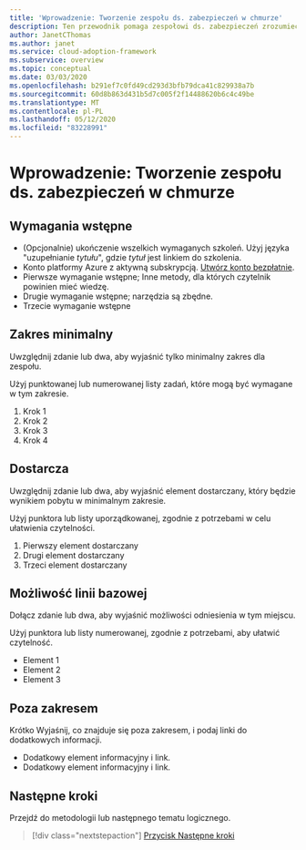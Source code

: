 ```yaml
---
title: 'Wprowadzenie: Tworzenie zespołu ds. zabezpieczeń w chmurze'
description: Ten przewodnik pomaga zespołowi ds. zabezpieczeń zrozumieć zakres, elementy dostarczane i funkcje, które są odpowiedzialne za.
author: JanetCThomas
ms.author: janet
ms.service: cloud-adoption-framework
ms.subservice: overview
ms.topic: conceptual
ms.date: 03/03/2020
ms.openlocfilehash: b291ef7c0fd49cd293d3bfb79dca41c829938a7b
ms.sourcegitcommit: 60d8b863d431b5d7c005f2f14488620b6c4c49be
ms.translationtype: MT
ms.contentlocale: pl-PL
ms.lasthandoff: 05/12/2020
ms.locfileid: "83228991"
---
```

<!-- docsTest:disable -->
<!-- TODO: Complete this article. -->

<!-- Recommended: remove all the comments in this template before you sign-off or merge to master.--->
<!-- Quickstarts are fundamental day-1 instructions for helping new customers use a subscription to quickly try out a specific product/service.
The entire activity is a short set of steps that provides an initial experience.
You only use quickstarts when you can get the service, technology, or functionality into the hands of new customers in less than 10 minutes.
--->

# <a name="get-started-build-a-cloud-security-team"></a>Wprowadzenie: Tworzenie zespołu ds. zabezpieczeń w chmurze

<!---Required:
Starts with "get started: " and is ideally two lines or less when rendered on a 1920x1080 screen. Make the first word following "get started:" a verb, which is to say, an action. The "x" part should identify both the technology or service involved (such as App Service, Cosmos DB, etc.) and the language or framework, if applicable (.net core, Python, JavaScript, Java, etc.). The language or framework shouldn't appear in parentheses.

This quickstart helps you understand the goals and objectives of a security team working on cloud adoption.

<!-- In the opening sentence, focus on the job or task to be completed, emphasizing. General industry terms (such as "serverless," which are better for seo) more than Microsoft-branded terms or acronyms (such as "Azure Functions" or "AKS"). That is, try to include terms people typically search for and avoid using _only_ Microsoft terms. -->

<!--After the opening sentence, provide a light introduction that describes, again in customer-friendly language, what the customer will learn in the process of accomplishing the stated goal. Answer the fundamental "why would I want to do this?" question.

Avoid the following elements whenever possible:
- Avoid callouts (note, important, tip, etc.) because readers tend to skip over them.
Important callouts like preview status or version caveats can be included under prerequisites.

- Avoid links, which are generally invitations for the reader to leave the article and not complete the experience of the quickstart. The exception are links to alternate versions of the same content (such as when you have a vscode-oriented article and a CLI-oriented article). Those links help get the reader to the right article, rather than being a distraction. If you feel that there are other important concepts needing links, make reviewing a particular article a prerequisite. Otherwise, rely on the line of standard links (see below).

- Avoid any indication of the time it takes to complete the quickstart, because there's already the "x minutes to read" at the top and making a second suggestion can be contradictory.

- Avoid a bullet list of steps or other details in the quickstart: the h2's shown on the right of the docs page already fulfill this purpose.

- Avoid screenshots or diagrams: the opening sentence should be sufficient to explain the result, and other diagrams count as conceptual material that is best in a linked overview.
--->

<!-- Optional standard links: if there are suitable links, you can include a single line of applicable links for companion content at the end of the introduction. Don't use the line if there's only a single link. -->

<!-- Note: the Azure subscription line is moved to prerequisites. -->

## <a name="prerequisites"></a>Wymagania wstępne

<!-- Make prerequisites the first h2 after the h1. Omit any preliminary text to the list.-->
- (Opcjonalnie) ukończenie wszelkich wymaganych szkoleń. Użyj języka "uzupełnianie _tytułu_", gdzie _tytuł_ jest linkiem do szkolenia.
- Konto platformy Azure z aktywną subskrypcją. [Utwórz konto bezpłatnie](https://azure.microsoft.com/free/?wt.mc_id=a261c142f).
- Pierwsze wymaganie wstępne; Inne metody, dla których czytelnik powinien mieć wiedzę.
- Drugie wymaganie wstępne; narzędzia są zbędne.
- Trzecie wymaganie wstępne

<!-- Include this heading even if there aren't any prerequisites, in which case just use the text: "none" (not bulleted). The reason for this is to maintain consistency across services, which trains readers to always look in the same place.-->

<!-- When there are prerequisites, list each as items, not instructions to minimize the verbiage.
For example, use "Python 3.6" instead of "install Python 3.6". If the prerequisite is something to install, link to the applicable installer or download. Selecting the item/link is then the action to fulfill the prerequisite. Use an action word only if necessary to make the meaning clear.
Don't use links to conceptual information about a prerequisite; only use links for installers.

List prerequisites in the following order:
- An Azure account with an active subscription. [Create an account for free](https://azure.microsoft.com/free/?wt.mc_id=a261c142f).
- Language runtimes (Python, node.js, .net, etc.)
- Packages (from PIP, npm, nuget, etc.)
- Tools (like vscode if required. Don't include tools like PIP if they're automatically installed with another tool or language runtime, like Python. Don't include optional tools like text editors--include them only if the quickstart demonstrates them.)
- Sample code
- Specialized hardware
- Other preparatory work, such as creating a VM (ok to link to another article)
- Azure keys
- Service-specific keys

The reason for placing runtimes and tools first is that it might take time to install them, and it's best to get a user started sooner than later.

If you feel like your quickstart has a lot of prerequisites, the quickstart might be the wrong content type; a tutorial or how-to guide might be the better option. Remember that quickstarts should be something a reader can complete in 10 minutes or less.

--->

## <a name="minimum-scope"></a>Zakres minimalny

<!---Required:
Quickstarts are prescriptive and guide the customer through an end-to-end procedure.
Make sure to use specific naming for setting up accounts and configuring technology.

Avoid linking off to other content; include whatever the customer needs to complete the scenario in the article. For example, if the customer needs to set permissions, include the permissions they need to set, and the specific settings in the quickstart procedure. Don't send the customer to another article to read about it.

In a break from tradition, do not link to reference topics in the procedural part of the quickstart when using cmdlets or code. Provide customers what they need to know in the quickstart to successfully complete the quickstart.

For portal-based procedures, minimize bullets and numbering.

For the CLI or PowerShell based procedures, don't use bullets or numbering.

Be mindful of the number of h2/procedures in the quickstart. 3-5 Procedural steps are about right. Once you've staged the article, look at the right-hand "in this article" section on the docs page; if there are more than 8 total, consider restructuring the article.
--->

Uwzględnij zdanie lub dwa, aby wyjaśnić tylko minimalny zakres dla zespołu.

Użyj punktowanej lub numerowanej listy zadań, które mogą być wymagane w tym zakresie.

1. Krok 1
1. Krok 2
1. Krok 3
1. Krok 4

## <a name="deliverable"></a>Dostarcza

Uwzględnij zdanie lub dwa, aby wyjaśnić element dostarczany, który będzie wynikiem pobytu w minimalnym zakresie.

Użyj punktora lub listy uporządkowanej, zgodnie z potrzebami w celu ułatwienia czytelności.

1. Pierwszy element dostarczany
1. Drugi element dostarczany
1. Trzeci element dostarczany

## <a name="baseline-capability"></a>Możliwość linii bazowej

Dołącz zdanie lub dwa, aby wyjaśnić możliwości odniesienia w tym miejscu.

Użyj punktora lub listy numerowanej, zgodnie z potrzebami, aby ułatwić czytelność.

- Element 1
- Element 2
- Element 3

## <a name="out-of-scope"></a>Poza zakresem

Krótko Wyjaśnij, co znajduje się poza zakresem, i podaj linki do dodatkowych informacji.

- Dodatkowy element informacyjny i link.
- Dodatkowy element informacyjny i link.

## <a name="next-steps"></a>Następne kroki

Przejdź do metodologii lub następnego tematu logicznego.
> [!div class="nextstepaction"]
> [Przycisk Następne kroki](../../index.yml)

<!--- Required:
Quickstarts should always have a next steps h2 that points to the next logical quickstart in a series, or, if there are no other quickstarts, to some other cool thing the customer can do. A single link in the blue box format should direct the customer to the next article, and you can shorten the title in the boxes if the original one doesn't fit.
Do not use a "more info" section or a "resources" section or "see also" section". --->
